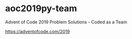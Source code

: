 # aoc2019py-team
Advent of Code 2019 Problem Solutions - Coded as a Team

https://adventofcode.com/2019
